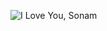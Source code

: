 ![I Love You, Sonam](https://media.licdn.com/dms/image/C5603AQF56EbtYqGwyw/profile-displayphoto-shrink_800_800/0/1654798661501?e=1709164800&v=beta&t=1zHKtl-6Zv7-3EIg34A7oT007tNpvp83n9ZAPe01BMY)

